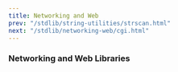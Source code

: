 ```yaml
---
title: Networking and Web
prev: "/stdlib/string-utilities/strscan.html"
next: "/stdlib/networking-web/cgi.html"
---
```


### Networking and Web Libraries[](#networking-and-web-libraries)

